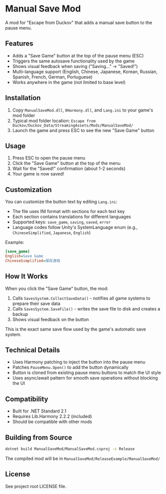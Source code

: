 # Manual Save Mod

A mod for "Escape from Duckov" that adds a manual save button to the pause menu.

## Features

- Adds a "Save Game" button at the top of the pause menu (ESC)
- Triggers the same autosave functionality used by the game
- Shows visual feedback when saving ("Saving..." → "Saved!")
- Multi-language support (English, Chinese, Japanese, Korean, Russian, Spanish, French, German, Portuguese)
- Works anywhere in the game (not limited to base level)

## Installation

1. Copy `ManualSaveMod.dll`, `0Harmony.dll`, and `Lang.ini` to your game's mod folder
2. Typical mod folder location: `Escape from Duckov/Duckov_Data/StreamingAssets/Mods/ManualSaveMod/`
3. Launch the game and press ESC to see the new "Save Game" button

## Usage

1. Press ESC to open the pause menu
2. Click the "Save Game" button at the top of the menu
3. Wait for the "Saved!" confirmation (about 1-2 seconds)
4. Your game is now saved!

## Customization

You can customize the button text by editing `Lang.ini`:

- The file uses INI format with sections for each text key
- Each section contains translations for different languages
- Supported keys: `save_game`, `saving`, `saved`, `error`
- Language codes follow Unity's SystemLanguage enum (e.g., `ChineseSimplified`, `Japanese`, `English`)

Example:
```ini
[save_game]
English=Save Game
ChineseSimplified=保存游戏
```

## How It Works

When you click the "Save Game" button, the mod:
1. Calls `SavesSystem.CollectSaveData()` - notifies all game systems to prepare their save data
2. Calls `SavesSystem.SaveFile()` - writes the save file to disk and creates a backup
3. Shows visual feedback on the button

This is the exact same save flow used by the game's automatic save system.

## Technical Details

- Uses Harmony patching to inject the button into the pause menu
- Patches `PauseMenu.Open()` to add the button dynamically
- Button is cloned from existing pause menu buttons to match the UI style
- Uses async/await pattern for smooth save operations without blocking the UI

## Compatibility

- Built for .NET Standard 2.1
- Requires Lib.Harmony 2.2.2 (included)
- Should be compatible with other mods

## Building from Source

```bash
dotnet build ManualSaveMod/ManualSaveMod.csproj -c Release
```

The compiled mod will be in `ManualSaveMod/ReleaseExample/ManualSaveMod/`

## License

See project root LICENSE file.